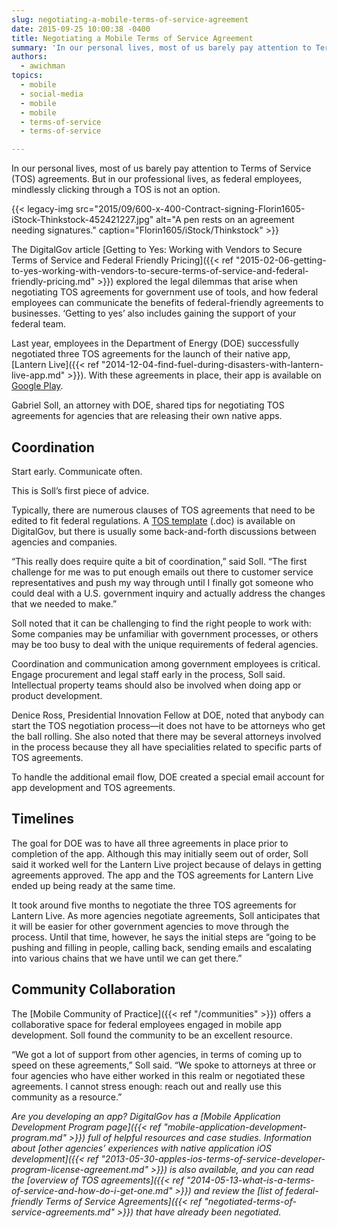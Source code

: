 ```yaml
---
slug: negotiating-a-mobile-terms-of-service-agreement
date: 2015-09-25 10:00:38 -0400
title: Negotiating a Mobile Terms of Service Agreement
summary: 'In our personal lives, most of us barely pay attention to Terms of Service (TOS) agreements. But in our professional lives, as federal employees, mindlessly clicking through a TOS is not an option. The DigitalGov article Getting to Yes: Working with Vendors to Secure Terms of Service and Federal Friendly Pricing explored the legal dilemmas'
authors:
  - awichman
topics:
  - mobile
  - social-media
  - mobile
  - mobile
  - terms-of-service
  - terms-of-service

---
```


In our personal lives, most of us barely pay attention to Terms of Service (TOS) agreements. But in our professional lives, as federal employees, mindlessly clicking through a TOS is not an option.

{{< legacy-img src="2015/09/600-x-400-Contract-signing-Florin1605-iStock-Thinkstock-452421227.jpg" alt="A pen rests on an agreement needing signatures." caption="Florin1605/iStock/Thinkstock" >}}

The DigitalGov article [Getting to Yes: Working with Vendors to Secure Terms of Service and Federal Friendly Pricing]({{< ref "2015-02-06-getting-to-yes-working-with-vendors-to-secure-terms-of-service-and-federal-friendly-pricing.md" >}}) explored the legal dilemmas that arise when negotiating TOS agreements for government use of tools, and how federal employees can communicate the benefits of federal-friendly agreements to businesses. &#8216;Getting to yes&#8217; also includes gaining the support of your federal team.

Last year, employees in the Department of Energy (DOE) successfully negotiated three TOS agreements for the launch of their native app, [Lantern Live]({{< ref "2014-12-04-find-fuel-during-disasters-with-lantern-live-app.md" >}}). With these agreements in place, their app is available on [Google Play](https://play.google.com/store/apps/details?id=gov.doe.lanternlive).

Gabriel Soll, an attorney with DOE, shared tips for negotiating TOS agreements for agencies that are releasing their own native apps.

## Coordination

Start early. Communicate often.

This is Soll’s first piece of advice.

Typically, there are numerous clauses of TOS agreements that need to be edited to fit federal regulations. A [TOS template](https://s3.amazonaws.com/digitalgov/_legacy-img/2014/01/model-amendment-to-tos-for-g.doc) (.doc) is available on DigitalGov, but there is usually some back-and-forth discussions between agencies and companies.

“This really does require quite a bit of coordination,” said Soll. “The first challenge for me was to put enough emails out there to customer service representatives and push my way through until I finally got someone who could deal with a U.S. government inquiry and actually address the changes that we needed to make.”

Soll noted that it can be challenging to find the right people to work with: Some companies may be unfamiliar with government processes, or others may be too busy to deal with the unique requirements of federal agencies.

Coordination and communication among government employees is critical. Engage procurement and legal staff early in the process, Soll said. Intellectual property teams should also be involved when doing app or product development.

Denice Ross, Presidential Innovation Fellow at DOE, noted that anybody can start the TOS negotiation process—it does not have to be attorneys who get the ball rolling. She also noted that there may be several attorneys involved in the process because they all have specialities related to specific parts of TOS agreements.

To handle the additional email flow, DOE created a special email account for app development and TOS agreements.

## Timelines

The goal for DOE was to have all three agreements in place prior to completion of the app. Although this may initially seem out of order, Soll said it worked well for the Lantern Live project because of delays in getting agreements approved. The app and the TOS agreements for Lantern Live ended up being ready at the same time.

It took around five months to negotiate the three TOS agreements for Lantern Live. As more agencies negotiate agreements, Soll anticipates that it will be easier for other government agencies to move through the process. Until that time, however, he says the initial steps are “going to be pushing and filling in people, calling back, sending emails and escalating into various chains that we have until we can get there.”

## Community Collaboration

The [Mobile Community of Practice]({{< ref "/communities" >}}) offers a collaborative space for federal employees engaged in mobile app development. Soll found the community to be an excellent resource.

“We got a lot of support from other agencies, in terms of coming up to speed on these agreements,” Soll said. “We spoke to attorneys at three or four agencies who have either worked in this realm or negotiated these agreements. I cannot stress enough: reach out and really use this community as a resource.”

_Are you developing an app? DigitalGov has a [Mobile Application Development Program page]({{< ref "mobile-application-development-program.md" >}}) full of helpful resources and case studies. Information about [other agencies&#8217; experiences with native application iOS development]({{< ref "2013-05-30-apples-ios-terms-of-service-developer-program-license-agreement.md" >}}) is also available, and you can read the [overview of TOS agreements]({{< ref "2014-05-13-what-is-a-terms-of-service-and-how-do-i-get-one.md" >}}) and review the [list of federal-friendly Terms of Service Agreements]({{< ref "negotiated-terms-of-service-agreements.md" >}}) that have already been negotiated._
